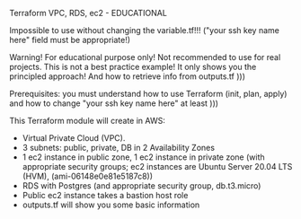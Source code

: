 Terraform VPC, RDS, ec2 - EDUCATIONAL

Impossible to use without changing the variable.tf!!! ("your ssh key name here" field must be appropriate!)

Warning! For educational purpose only! Not recommended to use for real projects.
This is not a best practice example!
It only shows you the principled approach!
And how to retrieve info from outputs.tf )))

Prerequisites: you must understand how to use Terraform (init, plan, apply) and how to change "your ssh key name here" at least )))

This Terraform module will create in AWS:
- Virtual Private Cloud (VPC).
- 3 subnets: public, private, DB in 2 Availability Zones
- 1 ec2 instance in public zone, 1 ec2 instance in private zone (with appropriate security groups; ec2 instances are Ubuntu Server 20.04 LTS (HVM), (ami-06148e0e81e5187c8))
- RDS with Postgres (and appropriate security group, db.t3.micro)
- Public ec2 instance takes a bastion host role
- outputs.tf will show you some basic information
